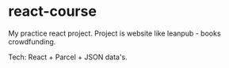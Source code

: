 # react-course

My practice react project. Project is website like leanpub - books crowdfunding.

Tech: React + Parcel + JSON data's.
